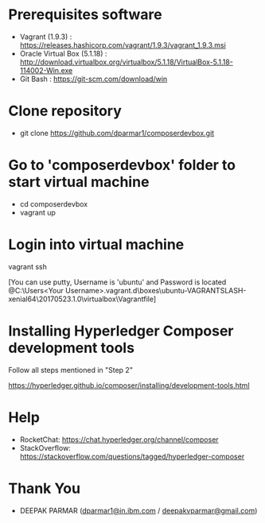 

# Prerequisites software

- Vagrant (1.9.3) : https://releases.hashicorp.com/vagrant/1.9.3/vagrant_1.9.3.msi
- Oracle Virtual Box (5.1.18) : http://download.virtualbox.org/virtualbox/5.1.18/VirtualBox-5.1.18-114002-Win.exe
- Git Bash : https://git-scm.com/download/win

# Clone repository

- git clone https://github.com/dparmar1/composerdevbox.git

# Go to 'composerdevbox' folder to start virtual machine 

- cd composerdevbox
- vagrant up

# Login into virtual machine

vagrant ssh

[You can use putty, Username is 'ubuntu' and Password is located @C:\Users\<Your Username>\.vagrant.d\boxes\ubuntu-VAGRANTSLASH-xenial64\20170523.1.0\virtualbox\Vagrantfile]

# Installing Hyperledger Composer development tools

Follow all steps mentioned in "Step 2"

https://hyperledger.github.io/composer/installing/development-tools.html

# Help

- RocketChat: https://chat.hyperledger.org/channel/composer
- StackOverflow: https://stackoverflow.com/questions/tagged/hyperledger-composer

# Thank You 

- DEEPAK PARMAR (dparmar1@in.ibm.com / deepakvparmar@gmail.com)



